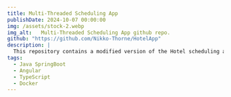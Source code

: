 ```yaml
---
title: Multi-Threaded Scheduling App
publishDate: 2024-10-07 00:00:00
img: /assets/stock-2.webp
img_alt:   Multi-Threaded Scheduling App github repo.
github: "https://github.com/Nikko-Thorne/HotelApp"
description: |
  This repository contains a modified version of the Hotel scheduling application, featuring a Java Spring Boot backend and an Angular frontend. 
tags:
  - Java SpringBoot
  - Angular
  - TypeScript
  - Docker
---
```

